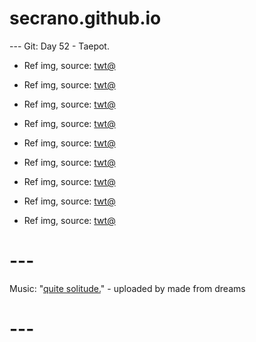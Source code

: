 # secrano.github.io

--- Git: Day 52 - Taepot.

- Ref img, source: [twt@](https://x.com/PT_CROW/status/1813463160759939301)
- Ref img, source: [twt@](https://x.com/Kuroneko__x/status/1813074988435407071)
- Ref img, source: [twt@](https://x.com/ShitpostGate/status/1813476229451862341) 
- Ref img, source: [twt@](https://x.com/CeoofRomcom/status/1813281729299292266)

- Ref img, source: [twt@](https://x.com/TopGyaru/status/1813273421624799428)
- Ref img, source: [twt@](https://x.com/GAx5jx8Lsq4mBIn/status/1813529831793123474)
- Ref img, source: [twt@](https://x.com/Aunty_TeeTee/status/1812820795619459202)

- Ref img, source: [twt@](https://x.com/GAx5jx8Lsq4mBIn/status/1813245615532613859)
- Ref img, source: [twt@](https://x.com/Kuroneko__x/status/1765747416144265687)

# ---
 Music: "[quite solitude.](https://www.youtube.com/watch?v=DFuFDdL9sl4)" - uploaded by made from dreams
# ---
